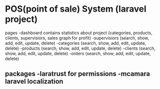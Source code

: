 # POS(point of sale) System (laravel project)
pages
  -dashboard contains statistics about project (categories, products, clients, supervisiors, sales graph for profit)
  -supervisiors (search, show, add, edit, update, delete)
  -categories   (search, show, add, edit, update, delete)
  -products     (search, show, add, edit, update, delete)
  -clients      (search, show, add, edit, update, delete)
  -orders       (search, show, add, edit, update, delete)
  
packages 
  -laratrust for permissions
  -mcamara laravel localization 
  -

